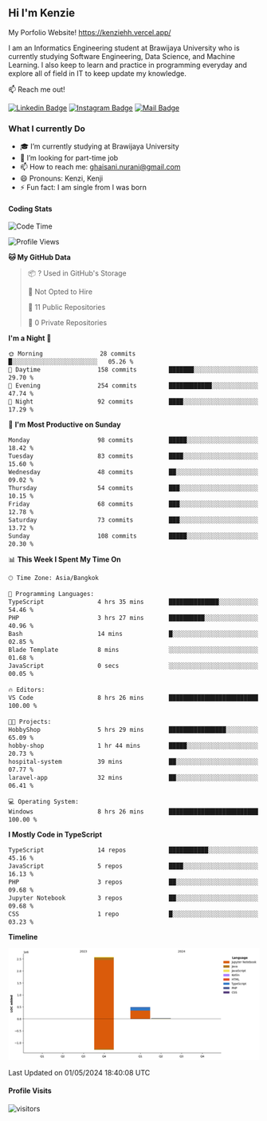 ## Hi I'm Kenzie

My Porfolio Website!
https://kenziehh.vercel.app/

I am an Informatics Engineering student at Brawijaya University who is currently studying Software Engineering, Data Science, and Machine Learning. I also keep to learn and practice in programming everyday and explore all of field in IT to keep update my knowledge.

:mailbox: Reach me out!

[![Linkedin Badge](https://img.shields.io/badge/-Kenzie_Taqiyassar-0e76a8?style=flat&labelColor=0e76a8&logo=linkedin&logoColor=white)](https://www.linkedin.com/in/kenzie-taqiyassar-37458b1aa/) 
[![Instagram Badge](https://img.shields.io/badge/-@__kenziehh_-e84393?style=flat&labelColor=e84393&logo=instagram&logoColor=white)](https://www.instagram.com/_kenziehh/) 
[![Mail Badge](https://img.shields.io/badge/-ghaisani.nurani-c0392b?style=flat&labelColor=c0392b&logo=gmail&logoColor=white)](mailto:ghaisani.nurani@gmail.com)

### What I currently Do

- 🎓 I’m currently studying at Brawijaya University
- 💼 I’m looking for part-time job
- 📫 How to reach me: ghaisani.nurani@gmail.com
- 😄 Pronouns: Kenzi, Kenji
- ⚡ Fun fact: I am single from I was born

#### Coding Stats
<!--START_SECTION:waka-->
![Code Time](http://img.shields.io/badge/Code%20Time-312%20hrs%2014%20mins-blue)

![Profile Views](http://img.shields.io/badge/Profile%20Views-0-blue)

**🐱 My GitHub Data** 

> 📦 ? Used in GitHub's Storage 
 > 
> 🚫 Not Opted to Hire
 > 
> 📜 11 Public Repositories 
 > 
> 🔑 0 Private Repositories 
 > 
**I'm a Night 🦉** 

```text
🌞 Morning                28 commits          █░░░░░░░░░░░░░░░░░░░░░░░░   05.26 % 
🌆 Daytime                158 commits         ███████░░░░░░░░░░░░░░░░░░   29.70 % 
🌃 Evening                254 commits         ████████████░░░░░░░░░░░░░   47.74 % 
🌙 Night                  92 commits          ████░░░░░░░░░░░░░░░░░░░░░   17.29 % 
```
📅 **I'm Most Productive on Sunday** 

```text
Monday                   98 commits          █████░░░░░░░░░░░░░░░░░░░░   18.42 % 
Tuesday                  83 commits          ████░░░░░░░░░░░░░░░░░░░░░   15.60 % 
Wednesday                48 commits          ██░░░░░░░░░░░░░░░░░░░░░░░   09.02 % 
Thursday                 54 commits          ███░░░░░░░░░░░░░░░░░░░░░░   10.15 % 
Friday                   68 commits          ███░░░░░░░░░░░░░░░░░░░░░░   12.78 % 
Saturday                 73 commits          ███░░░░░░░░░░░░░░░░░░░░░░   13.72 % 
Sunday                   108 commits         █████░░░░░░░░░░░░░░░░░░░░   20.30 % 
```


📊 **This Week I Spent My Time On** 

```text
🕑︎ Time Zone: Asia/Bangkok

💬 Programming Languages: 
TypeScript               4 hrs 35 mins       ██████████████░░░░░░░░░░░   54.46 % 
PHP                      3 hrs 27 mins       ██████████░░░░░░░░░░░░░░░   40.96 % 
Bash                     14 mins             █░░░░░░░░░░░░░░░░░░░░░░░░   02.85 % 
Blade Template           8 mins              ░░░░░░░░░░░░░░░░░░░░░░░░░   01.68 % 
JavaScript               0 secs              ░░░░░░░░░░░░░░░░░░░░░░░░░   00.05 % 

🔥 Editors: 
VS Code                  8 hrs 26 mins       █████████████████████████   100.00 % 

🐱‍💻 Projects: 
HobbyShop                5 hrs 29 mins       ████████████████░░░░░░░░░   65.09 % 
hobby-shop               1 hr 44 mins        █████░░░░░░░░░░░░░░░░░░░░   20.73 % 
hospital-system          39 mins             ██░░░░░░░░░░░░░░░░░░░░░░░   07.77 % 
laravel-app              32 mins             ██░░░░░░░░░░░░░░░░░░░░░░░   06.41 % 

💻 Operating System: 
Windows                  8 hrs 26 mins       █████████████████████████   100.00 % 
```

**I Mostly Code in TypeScript** 

```text
TypeScript               14 repos            ███████████░░░░░░░░░░░░░░   45.16 % 
JavaScript               5 repos             ████░░░░░░░░░░░░░░░░░░░░░   16.13 % 
PHP                      3 repos             ██░░░░░░░░░░░░░░░░░░░░░░░   09.68 % 
Jupyter Notebook         3 repos             ██░░░░░░░░░░░░░░░░░░░░░░░   09.68 % 
CSS                      1 repo              █░░░░░░░░░░░░░░░░░░░░░░░░   03.23 % 
```



**Timeline**

![Lines of Code chart](https://raw.githubusercontent.com/kenziehh/kenziehh/master/assets/bar_graph.png)


 Last Updated on 01/05/2024 18:40:08 UTC
<!--END_SECTION:waka-->


#### Profile Visits

![visitors](https://visitor-badge.glitch.me/badge?page_id=kenziehh.kenziehh)





